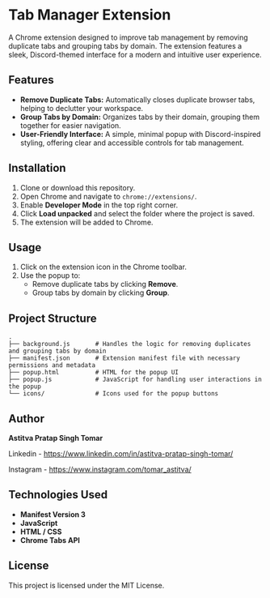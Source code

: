 # Tab Manager Extension

A Chrome extension designed to improve tab management by removing duplicate tabs and grouping tabs by domain. The extension features a sleek, Discord-themed interface for a modern and intuitive user experience.

## Features
- **Remove Duplicate Tabs:** Automatically closes duplicate browser tabs, helping to declutter your workspace.
- **Group Tabs by Domain:** Organizes tabs by their domain, grouping them together for easier navigation.
- **User-Friendly Interface:** A simple, minimal popup with Discord-inspired styling, offering clear and accessible controls for tab management.

## Installation
1. Clone or download this repository.
2. Open Chrome and navigate to `chrome://extensions/`.
3. Enable **Developer Mode** in the top right corner.
4. Click **Load unpacked** and select the folder where the project is saved.
5. The extension will be added to Chrome.

## Usage
1. Click on the extension icon in the Chrome toolbar.
2. Use the popup to:
   - Remove duplicate tabs by clicking **Remove**.
   - Group tabs by domain by clicking **Group**.

## Project Structure
```
.
├── background.js       # Handles the logic for removing duplicates and grouping tabs by domain
├── manifest.json       # Extension manifest file with necessary permissions and metadata
├── popup.html          # HTML for the popup UI
├── popup.js            # JavaScript for handling user interactions in the popup
└── icons/              # Icons used for the popup buttons
```

## Author
**Astitva Pratap Singh Tomar**

Linkedin - https://www.linkedin.com/in/astitva-pratap-singh-tomar/

Instagram - https://www.instagram.com/tomar_astitva/

## Technologies Used
- **Manifest Version 3**
- **JavaScript**
- **HTML / CSS**
- **Chrome Tabs API**

## License
This project is licensed under the MIT License.
